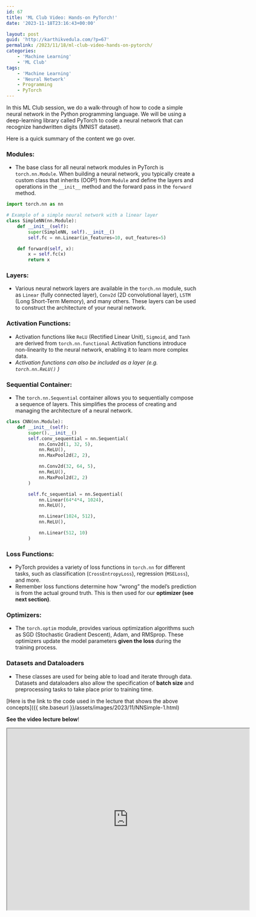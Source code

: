 ```yaml
---
id: 67
title: 'ML Club Video: Hands-on PyTorch!'
date: '2023-11-18T23:16:43+00:00'

layout: post
guid: 'http://karthikvedula.com/?p=67'
permalink: /2023/11/18/ml-club-video-hands-on-pytorch/
categories:
    - 'Machine Learning'
    - 'ML Club'
tags:
    - 'Machine Learning'
    - 'Neural Network'
    - Programming
    - PyTorch
---
```


In this ML Club session, we do a walk-through of how to code a simple neural network in the Python programming language. We will be using a deep-learning library called PyTorch to code a neural network that can recognize handwritten digits (MNIST dataset).

Here is a quick summary of the content we go over.

### Modules:

- The base class for all neural network modules in PyTorch is `torch.nn.Module`. When building a neural network, you typically create a custom class that inherits (OOP!) from `Module` and define the layers and operations in the `__init__` method and the forward pass in the `forward` method.

```python
import torch.nn as nn

# Example of a simple neural network with a linear layer
class SimpleNN(nn.Module):
    def __init__(self):
        super(SimpleNN, self).__init__()
        self.fc = nn.Linear(in_features=10, out_features=5)

    def forward(self, x):
        x = self.fc(x)
        return x
```

### Layers:

- Various neural network layers are available in the `torch.nn` module, such as `Linear` (fully connected layer), `Conv2d` (2D convolutional layer), `LSTM` (Long Short-Term Memory), and many others. These layers can be used to construct the architecture of your neural network.

### Activation Functions:

- Activation functions like `ReLU` (Rectified Linear Unit), `Sigmoid`, and `Tanh` are derived from `torch.nn.functional` Activation functions introduce non-linearity to the neural network, enabling it to learn more complex data.
- *Activation functions can also be included as a layer (e.g. `torch.nn.ReLU()` )*

### Sequential Container:

- The `torch.nn.Sequential` container allows you to sequentially compose a sequence of layers. This simplifies the process of creating and managing the architecture of a neural network.

```python
class CNN(nn.Module):
    def __init__(self):
        super().__init__()
        self.conv_sequential = nn.Sequential(
            nn.Conv2d(1, 32, 5),
            nn.ReLU(),
            nn.MaxPool2d(2, 2),

            nn.Conv2d(32, 64, 5),
            nn.ReLU(),
            nn.MaxPool2d(2, 2)
        )

        self.fc_sequential = nn.Sequential(
            nn.Linear(64*4*4, 1024),
            nn.ReLU(),

            nn.Linear(1024, 512),
            nn.ReLU(),

            nn.Linear(512, 10)
        )
```

### Loss Functions:

- PyTorch provides a variety of loss functions in `torch.nn` for different tasks, such as classification (`CrossEntropyLoss`), regression (`MSELoss`), and more.
- Remember loss functions determine how “wrong” the model’s prediction is from the actual ground truth. This is then used for our **optimizer (see next section)**.

### Optimizers:

- The `torch.optim` module, provides various optimization algorithms such as SGD (Stochastic Gradient Descent), Adam, and RMSprop. These optimizers update the model parameters **given the loss** during the training process.

### Datasets and Dataloaders

- These classes are used for being able to load and iterate through data. Datasets and dataloaders also allow the specification of **batch size** and preprocessing tasks to take place prior to training time.

[Here is the link to the code used in the lecture that shows the above concepts]({{ site.baseurl }}/assets/images/2023/11/NNSimple-1.html)

**See the video lecture below**!

<iframe allow="autoplay" height="480" loading="lazy" src="https://drive.google.com/file/d/1vvfa-p-QzTb1I8wHqmc7tXE9-FkDVLrW/preview" width="640"></iframe>
